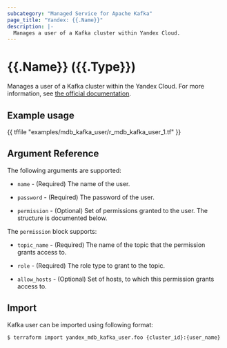 ```yaml
---
subcategory: "Managed Service for Apache Kafka"
page_title: "Yandex: {{.Name}}"
description: |-
  Manages a user of a Kafka cluster within Yandex Cloud.
---
```


# {{.Name}} ({{.Type}})

Manages a user of a Kafka cluster within the Yandex Cloud. For more information, see [the official documentation](https://cloud.yandex.com/docs/managed-kafka/concepts).

## Example usage

{{ tffile "examples/mdb_kafka_user/r_mdb_kafka_user_1.tf" }}

## Argument Reference

The following arguments are supported:

* `name` - (Required) The name of the user.

* `password` - (Required) The password of the user.

* `permission` - (Optional) Set of permissions granted to the user. The structure is documented below.

The `permission` block supports:

* `topic_name` - (Required) The name of the topic that the permission grants access to.

* `role` - (Required) The role type to grant to the topic.

* `allow_hosts` - (Optional) Set of hosts, to which this permission grants access to.

## Import

Kafka user can be imported using following format:

```
$ terraform import yandex_mdb_kafka_user.foo {cluster_id}:{user_name}
```

